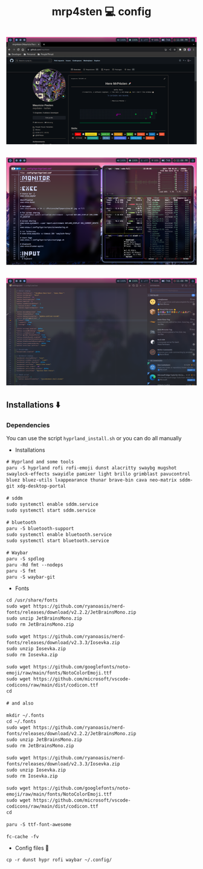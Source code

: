<h1 align="center"> mrp4sten 💻 config <h1>

![preview browser](./img/preview-browser.png)

![preview terminal](./img/preview-terminal.png)

![preview vscode](./img/preview-vscode.png)

## Installations ⬇️

### Dependencies

You can use the script `hyprland_install.sh` or you can do all manually

- Installations

```shell
# Hyprland and some tools
paru -S hyprland rofi rofi-emoji dunst alacritty swaybg mugshot swaylock-effects swayidle pamixer light brillo grimblast pavucontrol bluez bluez-utils lxappearance thunar brave-bin cava neo-matrix sddm-git xdg-desktop-portal

# sddm
sudo systemctl enable sddm.service
sudo systemctl start sddm.service

# bluetooth
paru -S bluetooth-support
sudo systemctl enable bluetooth.service
sudo systemctl start bluetooth.service

# Waybar
paru -S spdlog
paru -Rd fmt --nodeps
paru -S fmt
paru -S waybar-git
```

- Fonts

```shell
cd /usr/share/fonts
sudo wget https://github.com/ryanoasis/nerd-fonts/releases/download/v2.2.2/JetBrainsMono.zip
sudo unzip JetBrainsMono.zip
sudo rm JetBrainsMono.zip

sudo wget https://github.com/ryanoasis/nerd-fonts/releases/download/v2.3.3/Iosevka.zip
sudo unzip Iosevka.zip
sudo rm Iosevka.zip

sudo wget https://github.com/googlefonts/noto-emoji/raw/main/fonts/NotoColorEmoji.ttf
sudo wget https://github.com/microsoft/vscode-codicons/raw/main/dist/codicon.ttf
cd

# and also

mkdir ~/.fonts
cd ~/.fonts
sudo wget https://github.com/ryanoasis/nerd-fonts/releases/download/v2.2.2/JetBrainsMono.zip
sudo unzip JetBrainsMono.zip
sudo rm JetBrainsMono.zip

sudo wget https://github.com/ryanoasis/nerd-fonts/releases/download/v2.3.3/Iosevka.zip
sudo unzip Iosevka.zip
sudo rm Iosevka.zip

sudo wget https://github.com/googlefonts/noto-emoji/raw/main/fonts/NotoColorEmoji.ttf
sudo wget https://github.com/microsoft/vscode-codicons/raw/main/dist/codicon.ttf
cd

paru -S ttf-font-awesome

fc-cache -fv
```

- Config files 📁

```shell
cp -r dunst hypr rofi waybar ~/.config/
```
